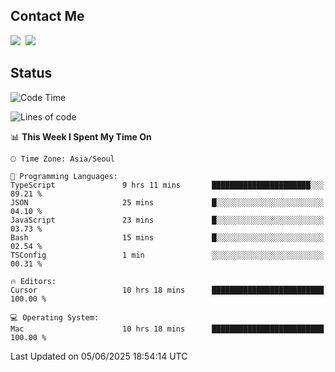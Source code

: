 ## Contact Me
<a href="https://instagram.com/_hongrok"><img src="https://img.shields.io/badge/Instagram-E4405F?style=for-the-badge&logo=Instagram&logoColor=white"/></a>&nbsp;
<img src="https://img.shields.io/badge/HongRok @hlog2e-5865F2?style=for-the-badge&logo=Discord&logoColor=white"/>&nbsp;

## Status

<!--START_SECTION:waka-->
![Code Time](http://img.shields.io/badge/Code%20Time-904%20hrs%2044%20mins-blue)

![Lines of code](https://img.shields.io/badge/From%20Hello%20World%20I%27ve%20Written-670.3%20thousand%20lines%20of%20code-blue)

📊 **This Week I Spent My Time On** 

```text
🕑︎ Time Zone: Asia/Seoul

💬 Programming Languages: 
TypeScript               9 hrs 11 mins       ██████████████████████░░░   89.21 % 
JSON                     25 mins             █░░░░░░░░░░░░░░░░░░░░░░░░   04.10 % 
JavaScript               23 mins             █░░░░░░░░░░░░░░░░░░░░░░░░   03.73 % 
Bash                     15 mins             █░░░░░░░░░░░░░░░░░░░░░░░░   02.54 % 
TSConfig                 1 min               ░░░░░░░░░░░░░░░░░░░░░░░░░   00.31 % 

🔥 Editors: 
Cursor                   10 hrs 18 mins      █████████████████████████   100.00 % 

💻 Operating System: 
Mac                      10 hrs 18 mins      █████████████████████████   100.00 % 
```


 Last Updated on 05/06/2025 18:54:14 UTC
<!--END_SECTION:waka-->

